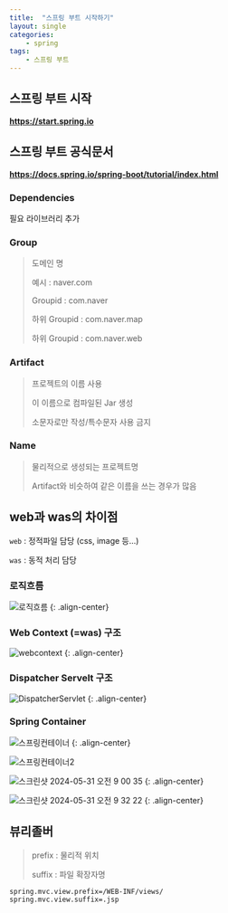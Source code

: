 ```yaml
---
title:  "스프링 부트 시작하기"
layout: single
categories:
    - spring
tags:
    - 스프링 부트
---
```


## 스프링 부트 시작
**https://start.spring.io**

## 스프링 부트 공식문서
**https://docs.spring.io/spring-boot/tutorial/index.html**

### Dependencies
필요 라이브러리 추가

### Group
> 도메인 명
>
> 예시 : naver.com
> 
> Groupid : com.naver
>
> 하위 Groupid : com.naver.map
>
> 하위 Groupid : com.naver.web

### Artifact
> 프로젝트의 이름 사용
>
> 이 이름으로 컴파일된  Jar 생성
>
> 소문자로만 작성/특수문자 사용 금지

### Name
> 물리적으로 생성되는 프로젝트명
>
> Artifact와 비슷하여 같은 이름을 쓰는 경우가 많음

## web과 was의 차이점
`web` : 정적파일 담당 (css, image 등...)

`was` : 동적 처리 담당

### 로직흐름
![로직흐름](https://github.com/kimhyunso/kimhyunso.github.io/assets/87798982/796fd939-5e29-422c-8568-dceb9bc83bff)
{: .align-center}

### Web Context (=was) 구조
![webcontext](https://github.com/kimhyunso/kimhyunso.github.io/assets/87798982/8eaef459-bc16-4d1b-8b7c-e93d9f8a9b17)
{: .align-center}


### Dispatcher Servelt 구조
![DispatcherServlet](https://github.com/kimhyunso/kimhyunso.github.io/assets/87798982/7fed0b80-eb95-4feb-a3bc-8550dd8fbc72)
{: .align-center}

### Spring Container

![스프링컨테이너](https://github.com/kimhyunso/kimhyunso.github.io/assets/87798982/efd98fb4-f0ab-454e-b6de-ec7a6e3120e0)
{: .align-center}



![스프링컨테이너2](https://github.com/kimhyunso/kimhyunso.github.io/assets/87798982/32df1b97-eb67-4568-8e49-0981b080bfe5)





![스크린샷 2024-05-31 오전 9 00 35](https://github.com/kimhyunso/kimhyunso.github.io/assets/87798982/ce7d2768-8bbf-4bdb-983b-aa103b48b5d6)
{: .align-center}

![스크린샷 2024-05-31 오전 9 32 22](https://github.com/kimhyunso/kimhyunso.github.io/assets/87798982/2b4c70a2-b675-4da3-a9f2-278e6a9ffb14)
{: .align-center}

## 뷰리졸버
> prefix : 물리적 위치
>
> suffix : 파일 확장자명

```properties
spring.mvc.view.prefix=/WEB-INF/views/
spring.mvc.view.suffix=.jsp
```





